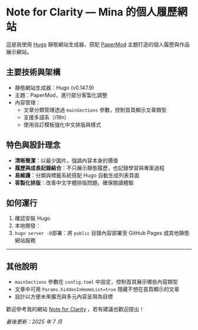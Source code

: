 # Note for Clarity — Mina 的個人履歷網站

這是我使用 [Hugo](https://gohugo.io/) 靜態網站生成器，搭配 [PaperMod](https://github.com/adityatelange/hugo-PaperMod) 主題打造的個人履歷與作品展示網站。

## 主要技術與架構

- 靜態網站生成器：Hugo (v0.147.9)
- 主題：PaperMod，進行部分客製化調整
- 內容管理：
  - 文章分類管理透過 `mainSections` 參數，控制首頁顯示文章類型
  - 支援多語系（i18n）
  - 使用自訂模板強化中文排版與樣式

## 特色與設計理念

- **清晰簡潔**：以最少圖片，強調內容本身的價值
- **履歷與成長記錄結合**：不只展示靜態履歷，也記錄學習與專案過程
- **易維護**：分類與標籤系統搭配 Hugo 自動生成列表頁面
- **客製化排版**：改善中文字體排版問題，確保閱讀體驗

## 如何運行

1. 確認安裝 Hugo
2. 本地開發：  
3. `hugo server -D`部署：將 `public` 目錄內容部署至 GitHub Pages 或其他靜態網站服務

---

## 其他說明

- `mainSections` 參數在 `config.toml` 中設定，控制首頁展示哪些內容類型  
- 文章中可用 `Params.hiddenInHomeList=true` 隱藏不想在首頁顯示的文章  
- 設計以方便未來擴充與多元內容呈現為目標

歡迎參考我的網站 [Note for Clarity](https://minalogs.github.io/) ，若有建議也歡迎提出！

*最後更新：2025 年 7 月*

